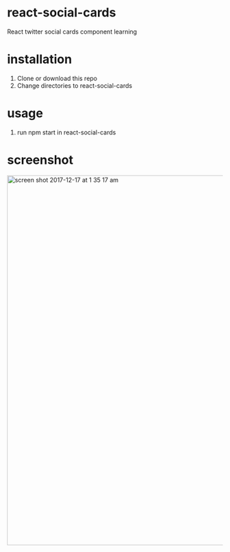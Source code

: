 # react-social-cards
React twitter social cards component learning

# installation 
  1. Clone or download this repo
  2. Change directories to react-social-cards 

# usage
  1. run npm start in react-social-cards
  
# screenshot
<img width="863" alt="screen shot 2017-12-17 at 1 35 17 am" src="https://user-images.githubusercontent.com/29260507/34077198-855bb252-e2cb-11e7-8591-ca6d5fa558e7.png">


